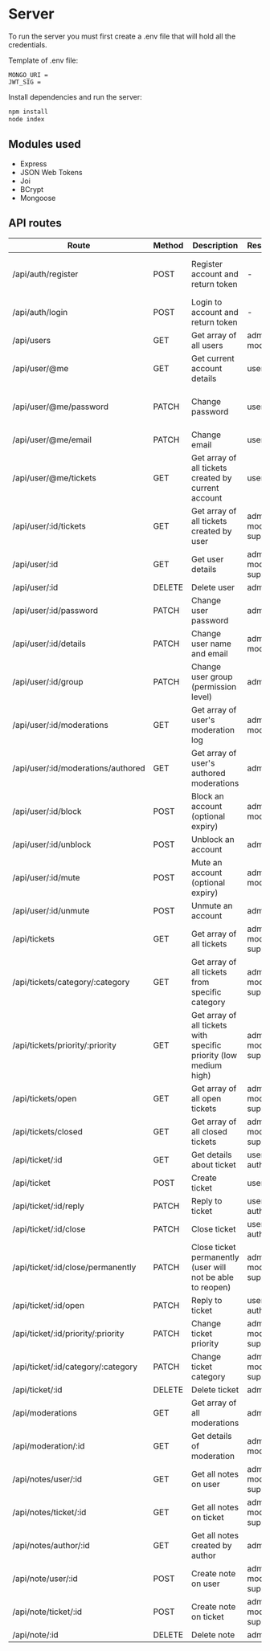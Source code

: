 # Server
To run the server you must first create a .env file that will hold all the credentials.

Template of .env file:
```
MONGO_URI = 
JWT_SIG = 
```

Install dependencies and run the server:

```bash
npm install
node index
```

## Modules used
- Express
- JSON Web Tokens
- Joi
- BCrypt
- Mongoose

## API routes
Route | Method | Description | Restriction | JSON Body
--- | --- | --- | --- | ---
/api/auth/register | POST | Register account and return token | - | name: required<br>email: required<br>password: required
/api/auth/login | POST | Login to account and return token | - | email: required<br>password: required
/api/users | GET | Get array of all users | admin<br>moderator | -
/api/user/@me | GET | Get current account details | user | -
/api/user/@me/password | PATCH | Change password | user | current_password: required<br>password: required
/api/user/@me/email | PATCH | Change email | user | email: required
/api/user/@me/tickets | GET | Get array of all tickets created by current account | user | -
/api/user/:id/tickets | GET | Get array of all tickets created by user | admin<br>moderator<br>support | -
/api/user/:id | GET | Get user details | admin<br>moderator<br>support | -
/api/user/:id | DELETE | Delete user | admin | -
/api/user/:id/password | PATCH | Change user password | admin | password: required
/api/user/:id/details | PATCH | Change user name and email | admin<br>moderator | name: required<br>email: required
/api/user/:id/group | PATCH | Change user group (permission level) | admin | group: required
/api/user/:id/moderations | GET | Get array of user's moderation log | admin<br>moderator | -
/api/user/:id/moderations/authored | GET | Get array of user's authored moderations | admin | -
/api/user/:id/block | POST | Block an account (optional expiry) | admin<br>moderator | reason: required<br>expires: optional (timestamp)
/api/user/:id/unblock | POST | Unblock an account | admin | reason: required
/api/user/:id/mute | POST | Mute an account (optional expiry) | admin<br>moderator | reason: required<br>expires: optional (timestamp)
/api/user/:id/unmute | POST | Unmute an account | admin | reason: required
/api/tickets | GET | Get array of all tickets | admin<br>moderator<br>support | -
/api/tickets/category/:category | GET | Get array of all tickets from specific category | admin<br>moderator<br>support | -
/api/tickets/priority/:priority | GET | Get array of all tickets with specific priority (low<br>medium<br>high) | admin<br>moderator<br>support | -
/api/tickets/open | GET | Get array of all open tickets | admin<br>moderator<br>support | -
/api/tickets/closed | GET | Get array of all closed tickets | admin<br>moderator<br>support | -
/api/ticket/:id | GET | Get details about ticket | user (if author) | -
/api/ticket | POST | Create ticket | user | title: required<br>message: required
/api/ticket/:id/reply | PATCH | Reply to ticket | user (if author) | message: required
/api/ticket/:id/close | PATCH | Close ticket | user (if author) | -
/api/ticket/:id/close/permanently | PATCH | Close ticket permanently (user will not be able to reopen) | admin<br>moderator<br>support | -
/api/ticket/:id/open | PATCH | Reply to ticket | user (if author) | -
/api/ticket/:id/priority/:priority | PATCH | Change ticket priority | admin<br>moderator<br>support | -
/api/ticket/:id/category/:category | PATCH | Change ticket category | admin<br>moderator<br>support | -
/api/ticket/:id | DELETE | Delete ticket | admin | -
/api/moderations | GET | Get array of all moderations | admin | -
/api/moderation/:id | GET | Get details of moderation | admin<br>moderator | -
/api/notes/user/:id | GET | Get all notes on user | admin<br>moderator<br>support | -
/api/notes/ticket/:id | GET | Get all notes on ticket | admin<br>moderator<br>support | -
/api/notes/author/:id | GET | Get all notes created by author | admin | -
/api/note/user/:id | POST | Create note on user | admin<br>moderator<br>support | content: required
/api/note/ticket/:id | POST | Create note on ticket | admin<br>moderator<br>support | content: required
/api/note/:id | DELETE | Delete note | admin | -
